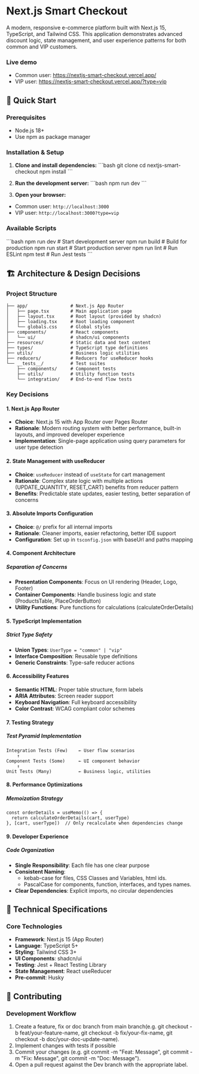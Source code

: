 # Next.js Smart Checkout

A modern, responsive e-commerce platform built with Next.js 15, TypeScript, and Tailwind CSS. This application demonstrates advanced discount logic, state management, and user experience patterns for both common and VIP customers.

### Live demo

- Common user: https://nextjs-smart-checkout.vercel.app/
- VIP user: https://nextjs-smart-checkout.vercel.app/?type=vip

## 🚀 Quick Start

### Prerequisites

- Node.js 18+ 
- Use npm as package manager

### Installation & Setup

1. **Clone and install dependencies:**
\`\`\`bash
git clone <repository-url>
cd nextjs-smart-checkout
npm install
\`\`\`

2. **Run the development server:**
\`\`\`bash
npm run dev
\`\`\`

3. **Open your browser:**
- Common user: `http://localhost:3000`
- VIP user: `http://localhost:3000?type=vip`

### Available Scripts

\`\`\`bash
npm run dev          # Start development server
npm run build        # Build for production
npm run start        # Start production server
npm run lint         # Run ESLint
npm test             # Run Jest tests
\`\`\`

## 🏗️ Architecture & Design Decisions

### **Project Structure**

```
├── app/                # Next.js App Router
│   ├── page.tsx        # Main application page
│   ├── layout.tsx      # Root layout (provided by shadcn)
│   ├── loading.tsx     # Root loading component
│   └── globals.css     # Global styles
├── components/         # React components
│   └── ui/             # shadcn/ui components
├── resources/          # Static data and text content
├── types/              # TypeScript type definitions
├── utils/              # Business logic utilities
├── reducers/           # Reducers for useReducer hooks
└── __tests__/          # Test suites
    ├── components/     # Component tests
    ├── utils/          # Utility function tests
    └── integration/    # End-to-end flow tests
```

### **Key Decisions**

#### **1. Next.js App Router**
- **Choice**: Next.js 15 with App Router over Pages Router
- **Rationale**: Modern routing system with better performance, built-in layouts, and improved developer experience
- **Implementation**: Single-page application using query parameters for user type detection

#### **2. State Management with useReducer**
- **Choice**: `useReducer` instead of `useState` for cart management
- **Rationale**: Complex state logic with multiple actions (UPDATE_QUANTITY, RESET_CART) benefits from reducer pattern
- **Benefits**: Predictable state updates, easier testing, better separation of concerns

#### **3. Absolute Imports Configuration**
- **Choice**: `@/` prefix for all internal imports
- **Rationale**: Cleaner imports, easier refactoring, better IDE support
- **Configuration**: Set up in `tsconfig.json` with baseUrl and paths mapping

#### **4. Component Architecture**

##### **Separation of Concerns**
- **Presentation Components**: Focus on UI rendering (Header, Logo, Footer)
- **Container Components**: Handle business logic and state (ProductsTable, PlaceOrderButton)
- **Utility Functions**: Pure functions for calculations (calculateOrderDetails)

#### **5. TypeScript Implementation**

##### **Strict Type Safety**
- **Union Types**: `UserType = "common" | "vip"`
- **Interface Composition**: Reusable type definitions
- **Generic Constraints**: Type-safe reducer actions

#### **6. Accessibility Features**
- **Semantic HTML**: Proper table structure, form labels
- **ARIA Attributes**: Screen reader support
- **Keyboard Navigation**: Full keyboard accessibility
- **Color Contrast**: WCAG compliant color schemes

#### **7. Testing Strategy**

##### **Test Pyramid Implementation**
```
Integration Tests (Few)    ← User flow scenarios
    ↑
Component Tests (Some)     ← UI component behavior  
    ↑
Unit Tests (Many)          ← Business logic, utilities
```

#### **8. Performance Optimizations**

##### **Memoization Strategy**
```
const orderDetails = useMemo(() => {
  return calculateOrderDetails(cart, userType)
}, [cart, userType])  // Only recalculate when dependencies change
```

#### **9. Developer Experience**

##### **Code Organization**
- **Single Responsibility**: Each file has one clear purpose
- **Consistent Naming**: 
  - kebab-case for files, CSS Classes and Variables, html ids. 
  - PascalCase for components, function, interfaces, and types names.
- **Clear Dependencies**: Explicit imports, no circular dependencies

## 🔧 Technical Specifications

### **Core Technologies**
- **Framework**: Next.js 15 (App Router)
- **Language**: TypeScript 5+
- **Styling**: Tailwind CSS 3+
- **UI Components**: shadcn/ui
- **Testing**: Jest + React Testing Library
- **State Management**: React useReducer
- **Pre-commit**: Husky

## 🤝 Contributing

### **Development Workflow**
1. Create a feature, fix or doc branch from main branch(e.g. git checkout -b feat/your-feature-name, git checkout -b fix/your-fix-name, git checkout -b doc/your-doc-update-name).
2. Implement changes with tests if possible
3. Commit your changes (e.g. git commit -m "Feat: Message", git commit -m "Fix: Message", git commit -m "Doc: Message").
4. Open a pull request against the Dev branch with the appropriate label.